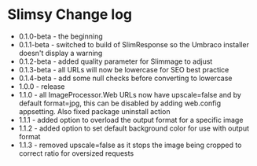 Slimsy Change log
============
- 0.1.0-beta - the beginning
- 0.1.1-beta - switched to build of SlimResponse so the Umbraco installer doesn't display a warning
- 0.1.2-beta - added quality parameter for Slimmage to adjust
- 0.1.3-beta - all URLs will now be lowercase for SEO best practice
- 0.1.4-beta - add some null checks before converting to lowercase
- 1.0.0 - release
- 1.1.0 - all ImageProcessor.Web URLs now have upscale=false and by default format=jpg, this can be disabled by adding web.config appsetting. Also fixed package uninstall action 
- 1.1.1 - added option to overload the output format for a specific image
- 1.1.2 - added option to set default background color for use with output format
- 1.1.3 - removed upscale=false as it stops the image being cropped to correct ratio for oversized requests